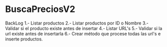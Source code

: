 # BuscaPreciosV2

BackLog
1.- Listar productos
2.- Listar productos por ID o Nombre
3.- Validar si el producto existe antes de insertar
4.- Listar URL's
5.- Validar si la url existe antes de insertarla
6.- Crear método que procese todas las url's e inserte productos.
